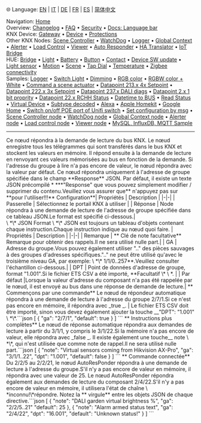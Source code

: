 🌐 Language: [EN](https://supergiovane.github.io/node-red-contrib-knx-ultimate/wiki/KNXAutoResponder) | [IT](https://supergiovane.github.io/node-red-contrib-knx-ultimate/wiki/it-KNXAutoResponder) | [DE](https://supergiovane.github.io/node-red-contrib-knx-ultimate/wiki/de-KNXAutoResponder) | [FR](https://supergiovane.github.io/node-red-contrib-knx-ultimate/wiki/fr-KNXAutoResponder) | [ES](https://supergiovane.github.io/node-red-contrib-knx-ultimate/wiki/es-KNXAutoResponder) | [简体中文](https://supergiovane.github.io/node-red-contrib-knx-ultimate/wiki/zh-CN-KNXAutoResponder)
<!-- NAV START -->
Navigation: [Home](https://supergiovane.github.io/node-red-contrib-knx-ultimate/wiki/Home)  
Overview: [Changelog](https://github.com/Supergiovane/node-red-contrib-knx-ultimate/blob/master/CHANGELOG.md) • [FAQ](https://supergiovane.github.io/node-red-contrib-knx-ultimate/wiki/FAQ-Troubleshoot) • [Security](https://supergiovane.github.io/node-red-contrib-knx-ultimate/wiki/SECURITY) • [Docs: Language bar](https://supergiovane.github.io/node-red-contrib-knx-ultimate/wiki/Docs-Language-Bar)  
KNX Device: [Gateway](https://supergiovane.github.io/node-red-contrib-knx-ultimate/wiki/Gateway-configuration) • [Device](https://supergiovane.github.io/node-red-contrib-knx-ultimate/wiki/Device) • [Protections](https://supergiovane.github.io/node-red-contrib-knx-ultimate/wiki/Protections)  
Other KNX Nodes: [Scene Controller](https://supergiovane.github.io/node-red-contrib-knx-ultimate/wiki/SceneController-Configuration) • [WatchDog](https://supergiovane.github.io/node-red-contrib-knx-ultimate/wiki/WatchDog-Configuration) • [Logger](https://supergiovane.github.io/node-red-contrib-knx-ultimate/wiki/Logger-Configuration) • [Global Context](https://supergiovane.github.io/node-red-contrib-knx-ultimate/wiki/GlobalVariable) • [Alerter](https://supergiovane.github.io/node-red-contrib-knx-ultimate/wiki/Alerter-Configuration) • [Load Control](https://supergiovane.github.io/node-red-contrib-knx-ultimate/wiki/LoadControl-Configuration) • [Viewer](https://supergiovane.github.io/node-red-contrib-knx-ultimate/wiki/knxUltimateViewer) • [Auto Responder](https://supergiovane.github.io/node-red-contrib-knx-ultimate/wiki/KNXAutoResponder) • [HA Translator](https://supergiovane.github.io/node-red-contrib-knx-ultimate/wiki/HATranslator) • [IoT Bridge](https://supergiovane.github.io/node-red-contrib-knx-ultimate/wiki/IoT-Bridge-Configuration)  
HUE: [Bridge](https://supergiovane.github.io/node-red-contrib-knx-ultimate/wiki/HUE%20Bridge%20configuration) • [Light](https://supergiovane.github.io/node-red-contrib-knx-ultimate/wiki/HUE%20Light) • [Battery](https://supergiovane.github.io/node-red-contrib-knx-ultimate/wiki/HUE%20Battery) • [Button](https://supergiovane.github.io/node-red-contrib-knx-ultimate/wiki/HUE%20Button) • [Contact](https://supergiovane.github.io/node-red-contrib-knx-ultimate/wiki/HUE%20Contact%20sensor) • [Device SW update](https://supergiovane.github.io/node-red-contrib-knx-ultimate/wiki/HUE%20Device%20software%20update) • [Light sensor](https://supergiovane.github.io/node-red-contrib-knx-ultimate/wiki/HUE%20Light%20sensor) • [Motion](https://supergiovane.github.io/node-red-contrib-knx-ultimate/wiki/HUE%20Motion) • [Scene](https://supergiovane.github.io/node-red-contrib-knx-ultimate/wiki/HUE%20Scene) • [Tap Dial](https://supergiovane.github.io/node-red-contrib-knx-ultimate/wiki/HUE%20Tapdial) • [Temperature](https://supergiovane.github.io/node-red-contrib-knx-ultimate/wiki/HUE%20Temperature%20sensor) • [Zigbee connectivity](https://supergiovane.github.io/node-red-contrib-knx-ultimate/wiki/HUE%20Zigbee%20connectivity)  
Samples: [Logger](https://supergiovane.github.io/node-red-contrib-knx-ultimate/wiki/Logger-Sample) • [Switch Light](https://supergiovane.github.io/node-red-contrib-knx-ultimate/wiki/-Sample---Switch-light) • [Dimming](https://supergiovane.github.io/node-red-contrib-knx-ultimate/wiki/-Sample---Dimming) • [RGB color](https://supergiovane.github.io/node-red-contrib-knx-ultimate/wiki/-Sample---RGB-Color) • [RGBW color + White](https://supergiovane.github.io/node-red-contrib-knx-ultimate/wiki/-Sample---RGBW-Color-plus-White) • [Command a scene actuator](https://supergiovane.github.io/node-red-contrib-knx-ultimate/wiki/-Sample---Control-a-scene-actuator) • [Datapoint 213.x 4x Setpoint](https://supergiovane.github.io/node-red-contrib-knx-ultimate/wiki/-Sample---DPT213) • [Datapoint 222.x 3x Setpoint](https://supergiovane.github.io/node-red-contrib-knx-ultimate/wiki/-Sample---DPT222) • [Datapoint 237.x DALI diags](https://supergiovane.github.io/node-red-contrib-knx-ultimate/wiki/-Sample---DPT237) • [Datapoint 2.x 1 bit proprity](https://supergiovane.github.io/node-red-contrib-knx-ultimate/wiki/-Sample---DPT2) • [Datapoint 22.x RCHH Status](https://supergiovane.github.io/node-red-contrib-knx-ultimate/wiki/-Sample---DPT22) • [Datetime to BUS](https://supergiovane.github.io/node-red-contrib-knx-ultimate/wiki/-Sample---DateTime-to-BUS) • [Read Status](https://supergiovane.github.io/node-red-contrib-knx-ultimate/wiki/-Sample---Read-value-from-Device) • [Virtual Device](https://supergiovane.github.io/node-red-contrib-knx-ultimate/wiki/-Sample---Virtual-Device) • [Subtype decoded](https://supergiovane.github.io/node-red-contrib-knx-ultimate/wiki/-Sample---Subtype) • [Alexa](https://supergiovane.github.io/node-red-contrib-knx-ultimate/wiki/-Sample---Alexa) • [Apple Homekit](https://supergiovane.github.io/node-red-contrib-knx-ultimate/wiki/-Sample---Apple-Homekit) • [Google Home](https://supergiovane.github.io/node-red-contrib-knx-ultimate/wiki/-Sample---Google-Assistant) • [Switch on/off POE port of Unifi switch](https://supergiovane.github.io/node-red-contrib-knx-ultimate/wiki/-Sample---UnifiPOE) • [Set configuration by msg](https://supergiovane.github.io/node-red-contrib-knx-ultimate/wiki/-Sample-setConfig) • [Scene Controller node](https://supergiovane.github.io/node-red-contrib-knx-ultimate/wiki/Sample-Scene-Node) • [WatchDog node](https://supergiovane.github.io/node-red-contrib-knx-ultimate/wiki/-Sample---WatchDog) • [Global Context node](https://supergiovane.github.io/node-red-contrib-knx-ultimate/wiki/SampleGlobalContextNode) • [Alerter node](https://supergiovane.github.io/node-red-contrib-knx-ultimate/wiki/SampleAlerter) • [Load control node](https://supergiovane.github.io/node-red-contrib-knx-ultimate/wiki/SampleLoadControl) • [Viewer node](https://supergiovane.github.io/node-red-contrib-knx-ultimate/wiki/knxUltimateViewer) • [MySQL, InfluxDB, MQTT Sample](https://supergiovane.github.io/node-red-contrib-knx-ultimate/wiki/Sample-KNX2MQTT-KNX2MySQL-KNX2InfluxDB)
<!-- NAV END -->
---
<p> Ce nœud répondra à la demande de lecture du bus KNX.
Le nœud enregistre tous les télégrammes qui sont transférés dans le bus KNX et stockent les valeurs en mémoire.
Il répond ensuite à la demande de lecture en renvoyant ces valeurs mémorisées au bus en fonction de la demande.
Si l'adresse du groupe à lire n'a pas encore de valeur, le nœud répondra avec la valeur par défaut.
Ce nœud répondra uniquement à l'adresse de groupe spécifiée dans le champ **Response** JSON.
Par défaut, il existe un texte JSON précompilé * ***"Response" que vous pouvez simplement modifier / supprimer du contenu.Veuillez vous assurer que** n'appuyez pas sur **pour l'utiliser!!!** Configuration**| Propriétés | Description |
|-|-|
| Passerelle | Sélectionnez le portail KNX à utiliser |
| Réponse | Node répondra à une demande de lecture de l'adresse de groupe spécifiée dans ce tableau JSON.Le format est spécifié ci-dessous.|
<br/>
\ *\* JSON Format \ *\*
JSON est toujours un tableau d'objets contenant chaque instruction.Chaque instruction indique au nœud quoi faire.
| Propriétés | Description |
|-|-|
| Remarque | ** Clé de note facultative** Remarque pour obtenir des rappels.Il ne sera utilisé nulle part.|
| GA | Adresse du groupe.Vous pouvez également utiliser ".." des pièces sauvages à des groupes d'adresses spécifiques.".." ne peut être utilisé qu'avec le troisième niveau GA, par exemple: \ *\* 1/1/0..257**.Veuillez consulter l'échantillon ci-dessous.|
| DPT | Point de données d'adresse de groupe, format "1.001".Si le fichier ETS CSV a été importé, **Facultatif \* \ *. |
| Par défaut |Lorsque la valeur d'adresse du composant n'a pas été rappelée par le nœud, il est envoyé au bus dans une réponse de demande de lecture.| ** Commençons par une commande** Le nœud de répondeur automatique répondra à une demande de lecture à l'adresse du groupe 2/7/1.Si ce n'est pas encore en mémoire, il répondra avec _true _. |
Le fichier ETS CSV doit être importé, sinon vous devez également ajouter la touche __"DPT": "1.001" \ *\*.```json
[
    {
        "ga": "2/7/1",
        "default": true
    }
]
``` ** Instructions plus complètes** Le nœud de réponse automatique répondra aux demandes de lecture à partir du 3/1/1, y compris le 3/1/22.Si la mémoire n'a pas encore de valeur, elle répondra avec _false _.
Il existe également une touche__ note \ *\*, qui n'est utilisée que comme note de rappel.Il ne sera utilisé nulle part.```json
[
    {
        "note": "Virtual sensors coming from Hikvision AX-Pro",
        "ga": "3/1/1..22",
        "dpt": "1.001",
        "default": false
    }
]
``` ** Commande connectée** Du 2/2/5 au 2/2/21, le nœud AutoResPonder répondra à une demande de lecture à l'adresse du groupe.S'il n'y a pas encore de valeur en mémoire, il répondra avec une valeur de 25.
Le nœud AutoResPonder répondra également aux demandes de lecture du composant 2/4/22.S'il n'y a pas encore de valeur en mémoire, il utilisera l'état de chaîne \ *inconnu!\*répondre.
Notez la ** virgule** entre les objets JSON de chaque directive.```json
[
    {
        "note": "DALI garden virtual brightness %",
        "ga": "2/2/5..21"
        "default": 25
    },
    {
        "note": "Alarm armed status text",
        "ga": "2/4/22",
        "dpt": "16.001",
        "default": "Unknown status!"
    }
]
```<br/>